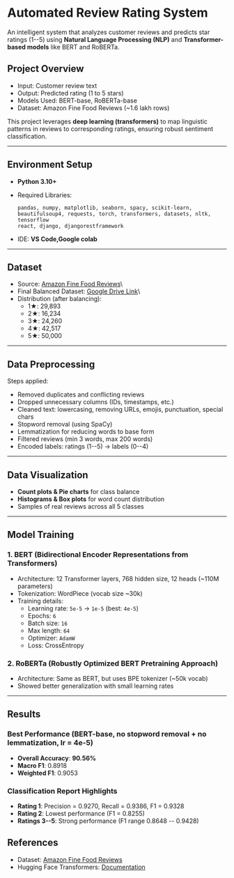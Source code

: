 # Automated Review Rating System

An intelligent system that analyzes customer reviews and predicts star
ratings (1--5) using **Natural Language Processing (NLP)** and
**Transformer-based models** like BERT and RoBERTa.

##  Project Overview

-   Input: Customer review text
-   Output: Predicted rating (1 to 5 stars)
-   Models Used: BERT-base, RoBERTa-base
-   Dataset: Amazon Fine Food Reviews (\~1.6 lakh rows)

This project leverages **deep learning (transformers)** to map
linguistic patterns in reviews to corresponding ratings, ensuring robust
sentiment classification.

------------------------------------------------------------------------

##  Environment Setup

-   **Python 3.10+**

-   Required Libraries:

        pandas, numpy, matplotlib, seaborn, spacy, scikit-learn,
        beautifulsoup4, requests, torch, transformers, datasets, nltk, tensorflow
        react, django, djangorestframework


-   IDE: **VS Code,Google colab**



------------------------------------------------------------------------

##  Dataset

-   Source: [Amazon Fine Food
    Reviews](https://www.kaggle.com/datasets/snap/amazon-fine-food-reviews)\
-   Final Balanced Dataset: [Google Drive
    Link](https://drive.google.com/file/d/1PEbxA8R9GeC7tRiIjFuos4IWZJLsj9Q_/view?usp=sharing)\
-   Distribution (after balancing):
    -   1★: 29,893
    -   2★: 16,234
    -   3★: 24,260
    -   4★: 42,517
    -   5★: 50,000

------------------------------------------------------------------------

##  Data Preprocessing

Steps applied:
- Removed duplicates and conflicting reviews
- Dropped unnecessary columns (IDs, timestamps, etc.)
- Cleaned text: lowercasing, removing URLs, emojis, punctuation, special
chars
- Stopword removal (using SpaCy)
- Lemmatization for reducing words to base form
- Filtered reviews (min 3 words, max 200 words)
- Encoded labels: ratings (1--5) → labels (0--4)

------------------------------------------------------------------------

##  Data Visualization

-   **Count plots & Pie charts** for class balance
-   **Histograms & Box plots** for word count distribution
-   Samples of real reviews across all 5 classes

------------------------------------------------------------------------

##  Model Training

### 1. BERT (Bidirectional Encoder Representations from Transformers)

-   Architecture: 12 Transformer layers, 768 hidden size, 12 heads
    (~110M parameters)
-   Tokenization: WordPiece (vocab size ~30k)
-   Training details:
    -   Learning rate: `5e-5` → `1e-5` (best: `4e-5`)
    -   Epochs: `6`
    -   Batch size: `16`
    -   Max length: `64`
    -   Optimizer: `AdamW`
    -   Loss: CrossEntropy

### 2. RoBERTa (Robustly Optimized BERT Pretraining Approach)

-   Architecture: Same as BERT, but uses BPE tokenizer (~50k vocab)
-   Showed better generalization with small learning rates

------------------------------------------------------------------------

##  Results

### Best Performance (BERT-base, no stopword removal + no lemmatization, lr = 4e-5)


-   **Overall Accuracy**: **90.56%**
-   **Macro F1**: 0.8918
-   **Weighted F1**: 0.9053

### Classification Report Highlights

-   **Rating 1**: Precision = 0.9270, Recall = 0.9386, F1 = 0.9328
-   **Rating 2**: Lowest performance (F1 = 0.8255)
-   **Ratings 3--5**: Strong performance (F1 range 0.8648 -- 0.9428)



##  References

-   Dataset: [Amazon Fine Food
    Reviews](https://www.kaggle.com/datasets/snap/amazon-fine-food-reviews)
-   Hugging Face Transformers:
    [Documentation](https://huggingface.co/docs/transformers)

